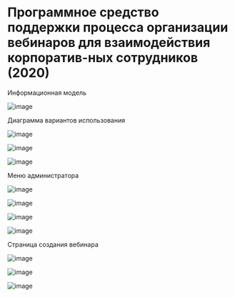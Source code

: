 # Программное средство поддержки процесса организации вебинаров для взаимодействия корпоратив-ных сотрудников (2020)

Информационная модель

![image](https://github.com/Evgescha/2011-1327.Software-to-support-the-process-of-organizing-webinars-for-interaction-of-corporate-empls/assets/38140129/9e04629e-9fb1-467b-8a3a-dd604a634f95)

Диаграмма вариантов использования

![image](https://github.com/Evgescha/2011-1327.Software-to-support-the-process-of-organizing-webinars-for-interaction-of-corporate-empls/assets/38140129/8cf016e1-7b76-489f-967d-5a12d6d9f060)

![image](https://github.com/Evgescha/2011-1327.Software-to-support-the-process-of-organizing-webinars-for-interaction-of-corporate-empls/assets/38140129/d7718153-ea08-436f-94f5-98dd5ad25da3)

![image](https://github.com/Evgescha/2011-1327.Software-to-support-the-process-of-organizing-webinars-for-interaction-of-corporate-empls/assets/38140129/deddee80-a9a2-4239-8167-42859bcc6c58)

Меню администратора 

![image](https://github.com/Evgescha/2011-1327.Software-to-support-the-process-of-organizing-webinars-for-interaction-of-corporate-empls/assets/38140129/386fd223-d440-49cb-9ab9-115a4bb1af9d)

![image](https://github.com/Evgescha/2011-1327.Software-to-support-the-process-of-organizing-webinars-for-interaction-of-corporate-empls/assets/38140129/121f144d-b054-4195-b555-c747e903182f)

![image](https://github.com/Evgescha/2011-1327.Software-to-support-the-process-of-organizing-webinars-for-interaction-of-corporate-empls/assets/38140129/c9ef444f-4d37-459f-9e58-cc8694f82bae)

![image](https://github.com/Evgescha/2011-1327.Software-to-support-the-process-of-organizing-webinars-for-interaction-of-corporate-empls/assets/38140129/20045428-b122-429d-9d9c-984759351292)

Страница создания вебинара

![image](https://github.com/Evgescha/2011-1327.Software-to-support-the-process-of-organizing-webinars-for-interaction-of-corporate-empls/assets/38140129/10cb5385-69e3-49ba-aaf1-7fc146d62f55)

![image](https://github.com/Evgescha/2011-1327.Software-to-support-the-process-of-organizing-webinars-for-interaction-of-corporate-empls/assets/38140129/5f21f39d-8c3a-4dd4-85d6-da926483b3fa)

![image](https://github.com/Evgescha/2011-1327.Software-to-support-the-process-of-organizing-webinars-for-interaction-of-corporate-empls/assets/38140129/5e01ec26-8cfc-4853-8ab3-41bbd143e9cd)








